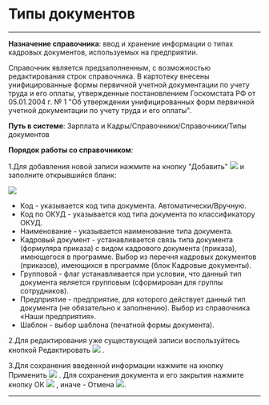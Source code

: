 ﻿# Типы документов
_ _ _ _ _ _ _  _

**Назначение справочника**: ввод  и хранение информации о типах кадровых документов, используемых на предприятии.

Справочник является предзаполненным, с возможностью редактирования строк справочника. В картотеку внесены унифицированные формы первичной учетной документации по учету труда и его оплаты, утвержденные постановлением Госкомстата РФ от 05.01.2004 г. № 1 "Об утверждении унифицированных форм первичной учетной документации по учету труда и его оплаты".

**Путь в системе**: Зарплата и Кадры/Справочники/Справочники/Типы документов

**Порядок работы со справочником**:

1.Для добавления новой записи нажмите на кнопку "Добавить" ![](topic:.AddFiles.Btn_Add.png) и заполните открывшийся бланк:

![](topic:.AddFiles.Screenshot_3112.jpg)

* Код - указывается код типа документа. Автоматически/Вручную.
* Код по ОКУД - указывается код типа документа по классификатору ОКУД.
* Наименование - указывается наименование типа документа.
* Кадровый документ - устанавливается связь типа документа (формуляра приказа) с видом кадрового документа (приказа), имеющегося в программе. Выбор из перечня кадровых документов (приказов), имеющихся в программе (блок Кадровые документы).
* Групповой - флаг устанавливается при условии, что данный тип документа является групповым (сформирован для группы сотрудников).
* Предприятие - предприятие, для которого действует данный тип документа (не обязательно к заполнению). Выбор из справочника «Наши предприятия».
* Шаблон - выбор шаблона (печатной формы документа).



2.Для редактирования уже существующей записи воспользуйтесь кнопкой Редактировать ![](topic:Com.AddFiles.Buttons.Btn_Edit.png) .

3.Для сохранения введенной информации нажмите на кнопку Применить ![](topic:Com.AddFiles.Buttons.Btn_OK.png)  . Для сохранения документа и его закрытия нажмите кнопку ОК ![](topic:Com.AddFiles.Buttons.Btn_Post.png) , иначе - Отмена ![](topic:Com.AddFiles.Buttons.Btn_CloseCancel.png).

_ _ _  _


